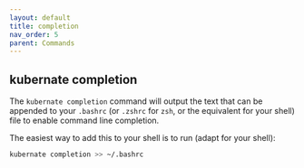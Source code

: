```yaml
---
layout: default
title: completion
nav_order: 5
parent: Commands
---
```


## kubernate completion

The `kubernate completion` command will output the text that can be appended to your `.bashrc` (or `.zshrc` for `zsh`, or the equivalent for your shell) file to enable command line completion.

The easiest way to add this to your shell is to run (adapt for your shell):

```bash
kubernate completion >> ~/.bashrc
```

